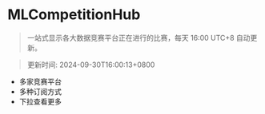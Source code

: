 # MLCompetitionHub

> 一站式显示各大数据竞赛平台正在进行的比赛，每天 16:00 UTC+8 自动更新。
  
> 更新时间: 2024-09-30T16:00:13+0800 

* 多家竞赛平台
* 多种订阅方式
* 下拉查看更多